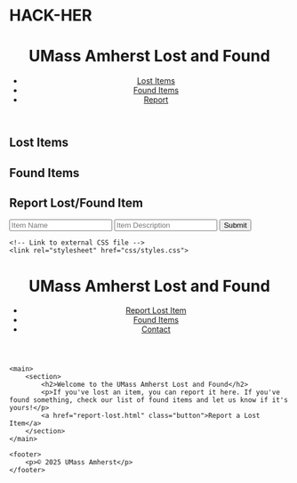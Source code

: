# HACK-HER
<!DOCTYPE html>
<html lang="en">
<head>
  <meta charset="UTF-8">
  <meta name="viewport" content="width=device-width, initial-scale=1.0">
  <title>Lost and Found</title>
  <link rel="stylesheet" href="styles.css">
</head>
<body>
  <header>
    <h1>UMass Amherst Lost and Found</h1>
    <nav>
      <ul>
        <li><a href="#lost-items">Lost Items</a></li>
        <li><a href="#found-items">Found Items</a></li>
        <li><a href="#report any item">Report</a></li>
      </ul>
    </nav>
  </header>
  <main>
    <section id="lost-items">
      <h2>Lost Items</h2>
      <div id="lost-items-list"></div>
    </section>
    <section id="found-items">
      <h2>Found Items</h2>
      <div id="found-items-list"></div>
    </section>
    <section id="report any item">
      <h2>Report Lost/Found Item</h2>
      <form id="report-form">
        <input type="text" id="item-name" placeholder="Item Name" required>
        <input type="text" id="item-description" placeholder="Item Description" required>
        <button type="submit">Submit</button>
      </form>
    </section>
  </main>
  <script src="script.js"></script>
</body>
</html>
<!DOCTYPE html>
<html lang="en">
<head>
    <meta charset="UTF-8">
    <meta name="viewport" content="width=device-width, initial-scale=1.0">
    <title>UMass Amherst Lost and Found</title>
    
    <!-- Link to external CSS file -->
    <link rel="stylesheet" href="css/styles.css">
</head>
<body>
    <header>
        <h1>UMass Amherst Lost and Found</h1>
        <nav>
            <ul>
                <li><a href="report-lost.html">Report Lost Item</a></li>
                <li><a href="found-items.html">Found Items</a></li>
                <li><a href="contact.html">Contact</a></li>
            </ul>
        </nav>
    </header>

    <main>
        <section>
            <h2>Welcome to the UMass Amherst Lost and Found</h2>
            <p>If you've lost an item, you can report it here. If you've found something, check our list of found items and let us know if it's yours!</p>
            <a href="report-lost.html" class="button">Report a Lost Item</a>
        </section>
    </main>

    <footer>
        <p>© 2025 UMass Amherst</p>
    </footer>
</body>
</html>

